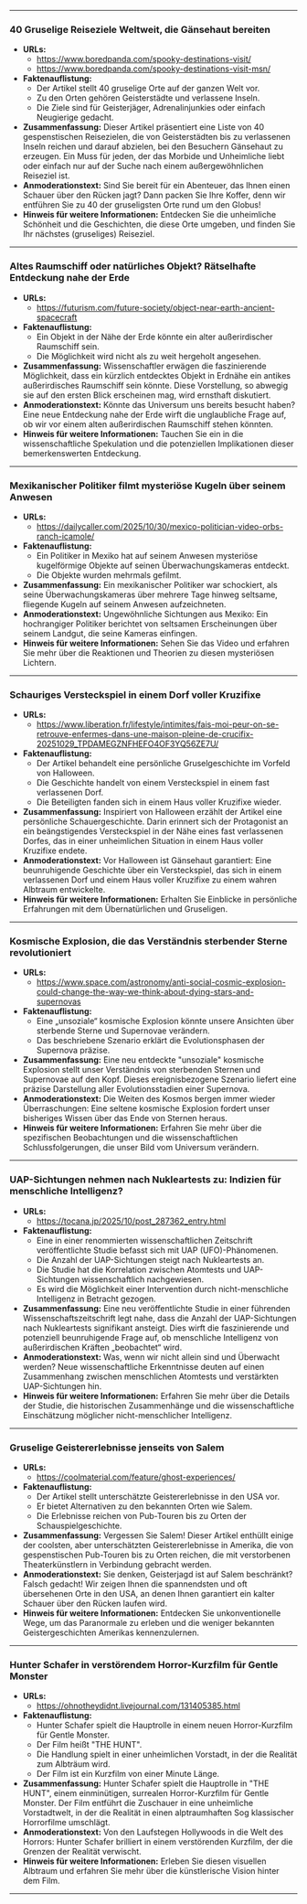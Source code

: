 --------------------------------------------
### 40 Gruselige Reiseziele Weltweit, die Gänsehaut bereiten
*   **URLs:**
    *   https://www.boredpanda.com/spooky-destinations-visit/
    *   https://www.boredpanda.com/spooky-destinations-visit-msn/
*   **Faktenauflistung:**
    *   Der Artikel stellt 40 gruselige Orte auf der ganzen Welt vor.
    *   Zu den Orten gehören Geisterstädte und verlassene Inseln.
    *   Die Ziele sind für Geisterjäger, Adrenalinjunkies oder einfach Neugierige gedacht.
*   **Zusammenfassung:** Dieser Artikel präsentiert eine Liste von 40 gespenstischen Reisezielen, die von Geisterstädten bis zu verlassenen Inseln reichen und darauf abzielen, bei den Besuchern Gänsehaut zu erzeugen. Ein Muss für jeden, der das Morbide und Unheimliche liebt oder einfach nur auf der Suche nach einem außergewöhnlichen Reiseziel ist.
*   **Anmoderationstext:** Sind Sie bereit für ein Abenteuer, das Ihnen einen Schauer über den Rücken jagt? Dann packen Sie Ihre Koffer, denn wir entführen Sie zu 40 der gruseligsten Orte rund um den Globus!
*   **Hinweis für weitere Informationen:** Entdecken Sie die unheimliche Schönheit und die Geschichten, die diese Orte umgeben, und finden Sie Ihr nächstes (gruseliges) Reiseziel.
--------------------------------------------
### Altes Raumschiff oder natürliches Objekt? Rätselhafte Entdeckung nahe der Erde
*   **URLs:**
    *   https://futurism.com/future-society/object-near-earth-ancient-spacecraft
*   **Faktenauflistung:**
    *   Ein Objekt in der Nähe der Erde könnte ein alter außerirdischer Raumschiff sein.
    *   Die Möglichkeit wird nicht als zu weit hergeholt angesehen.
*   **Zusammenfassung:** Wissenschaftler erwägen die faszinierende Möglichkeit, dass ein kürzlich entdecktes Objekt in Erdnähe ein antikes außerirdisches Raumschiff sein könnte. Diese Vorstellung, so abwegig sie auf den ersten Blick erscheinen mag, wird ernsthaft diskutiert.
*   **Anmoderationstext:** Könnte das Universum uns bereits besucht haben? Eine neue Entdeckung nahe der Erde wirft die unglaubliche Frage auf, ob wir vor einem alten außerirdischen Raumschiff stehen könnten.
*   **Hinweis für weitere Informationen:** Tauchen Sie ein in die wissenschaftliche Spekulation und die potenziellen Implikationen dieser bemerkenswerten Entdeckung.
--------------------------------------------
### Mexikanischer Politiker filmt mysteriöse Kugeln über seinem Anwesen
*   **URLs:**
    *   https://dailycaller.com/2025/10/30/mexico-politician-video-orbs-ranch-icamole/
*   **Faktenauflistung:**
    *   Ein Politiker in Mexiko hat auf seinem Anwesen mysteriöse kugelförmige Objekte auf seinen Überwachungskameras entdeckt.
    *   Die Objekte wurden mehrmals gefilmt.
*   **Zusammenfassung:** Ein mexikanischer Politiker war schockiert, als seine Überwachungskameras über mehrere Tage hinweg seltsame, fliegende Kugeln auf seinem Anwesen aufzeichneten.
*   **Anmoderationstext:** Ungewöhnliche Sichtungen aus Mexiko: Ein hochrangiger Politiker berichtet von seltsamen Erscheinungen über seinem Landgut, die seine Kameras einfingen.
*   **Hinweis für weitere Informationen:** Sehen Sie das Video und erfahren Sie mehr über die Reaktionen und Theorien zu diesen mysteriösen Lichtern.
--------------------------------------------
### Schauriges Versteckspiel in einem Dorf voller Kruzifixe
*   **URLs:**
    *   https://www.liberation.fr/lifestyle/intimites/fais-moi-peur-on-se-retrouve-enfermes-dans-une-maison-pleine-de-crucifix-20251029_TPDAMEGZNFHEFO4OF3YQ56ZE7U/
*   **Faktenauflistung:**
    *   Der Artikel behandelt eine persönliche Gruselgeschichte im Vorfeld von Halloween.
    *   Die Geschichte handelt von einem Versteckspiel in einem fast verlassenen Dorf.
    *   Die Beteiligten fanden sich in einem Haus voller Kruzifixe wieder.
*   **Zusammenfassung:** Inspiriert von Halloween erzählt der Artikel eine persönliche Schauergeschichte. Darin erinnert sich der Protagonist an ein beängstigendes Versteckspiel in der Nähe eines fast verlassenen Dorfes, das in einer unheimlichen Situation in einem Haus voller Kruzifixe endete.
*   **Anmoderationstext:** Vor Halloween ist Gänsehaut garantiert: Eine beunruhigende Geschichte über ein Versteckspiel, das sich in einem verlassenen Dorf und einem Haus voller Kruzifixe zu einem wahren Albtraum entwickelte.
*   **Hinweis für weitere Informationen:** Erhalten Sie Einblicke in persönliche Erfahrungen mit dem Übernatürlichen und Gruseligen.
--------------------------------------------
### Kosmische Explosion, die das Verständnis sterbender Sterne revolutioniert
*   **URLs:**
    *   https://www.space.com/astronomy/anti-social-cosmic-explosion-could-change-the-way-we-think-about-dying-stars-and-supernovas
*   **Faktenauflistung:**
    *   Eine „unsoziale“ kosmische Explosion könnte unsere Ansichten über sterbende Sterne und Supernovae verändern.
    *   Das beschriebene Szenario erklärt die Evolutionsphasen der Supernova präzise.
*   **Zusammenfassung:** Eine neu entdeckte "unsoziale" kosmische Explosion stellt unser Verständnis von sterbenden Sternen und Supernovae auf den Kopf. Dieses ereignisbezogene Szenario liefert eine präzise Darstellung aller Evolutionsstadien einer Supernova.
*   **Anmoderationstext:** Die Weiten des Kosmos bergen immer wieder Überraschungen: Eine seltene kosmische Explosion fordert unser bisheriges Wissen über das Ende von Sternen heraus.
*   **Hinweis für weitere Informationen:** Erfahren Sie mehr über die spezifischen Beobachtungen und die wissenschaftlichen Schlussfolgerungen, die unser Bild vom Universum verändern.
--------------------------------------------
### UAP-Sichtungen nehmen nach Nukleartests zu: Indizien für menschliche Intelligenz?
*   **URLs:**
    *   https://tocana.jp/2025/10/post_287362_entry.html
*   **Faktenauflistung:**
    *   Eine in einer renommierten wissenschaftlichen Zeitschrift veröffentlichte Studie befasst sich mit UAP (UFO)-Phänomenen.
    *   Die Anzahl der UAP-Sichtungen steigt nach Nukleartests an.
    *   Die Studie hat die Korrelation zwischen Atomtests und UAP-Sichtungen wissenschaftlich nachgewiesen.
    *   Es wird die Möglichkeit einer Intervention durch nicht-menschliche Intelligenz in Betracht gezogen.
*   **Zusammenfassung:** Eine neu veröffentlichte Studie in einer führenden Wissenschaftszeitschrift legt nahe, dass die Anzahl der UAP-Sichtungen nach Nukleartests signifikant ansteigt. Dies wirft die faszinierende und potenziell beunruhigende Frage auf, ob menschliche Intelligenz von außerirdischen Kräften „beobachtet“ wird.
*   **Anmoderationstext:** Was, wenn wir nicht allein sind und Überwacht werden? Neue wissenschaftliche Erkenntnisse deuten auf einen Zusammenhang zwischen menschlichen Atomtests und verstärkten UAP-Sichtungen hin.
*   **Hinweis für weitere Informationen:** Erfahren Sie mehr über die Details der Studie, die historischen Zusammenhänge und die wissenschaftliche Einschätzung möglicher nicht-menschlicher Intelligenz.
--------------------------------------------
### Gruselige Geistererlebnisse jenseits von Salem
*   **URLs:**
    *   https://coolmaterial.com/feature/ghost-experiences/
*   **Faktenauflistung:**
    *   Der Artikel stellt unterschätzte Geistererlebnisse in den USA vor.
    *   Er bietet Alternativen zu den bekannten Orten wie Salem.
    *   Die Erlebnisse reichen von Pub-Touren bis zu Orten der Schauspielgeschichte.
*   **Zusammenfassung:** Vergessen Sie Salem! Dieser Artikel enthüllt einige der coolsten, aber unterschätzten Geistererlebnisse in Amerika, die von gespenstischen Pub-Touren bis zu Orten reichen, die mit verstorbenen Theaterkünstlern in Verbindung gebracht werden.
*   **Anmoderationstext:** Sie denken, Geisterjagd ist auf Salem beschränkt? Falsch gedacht! Wir zeigen Ihnen die spannendsten und oft übersehenen Orte in den USA, an denen Ihnen garantiert ein kalter Schauer über den Rücken laufen wird.
*   **Hinweis für weitere Informationen:** Entdecken Sie unkonventionelle Wege, um das Paranormale zu erleben und die weniger bekannten Geistergeschichten Amerikas kennenzulernen.
--------------------------------------------
### Hunter Schafer in verstörendem Horror-Kurzfilm für Gentle Monster
*   **URLs:**
    *   https://ohnotheydidnt.livejournal.com/131405385.html
*   **Faktenauflistung:**
    *   Hunter Schafer spielt die Hauptrolle in einem neuen Horror-Kurzfilm für Gentle Monster.
    *   Der Film heißt "THE HUNT".
    *   Die Handlung spielt in einer unheimlichen Vorstadt, in der die Realität zum Albträum wird.
    *   Der Film ist ein Kurzfilm von einer Minute Länge.
*   **Zusammenfassung:** Hunter Schafer spielt die Hauptrolle in "THE HUNT", einem einminütigen, surrealen Horror-Kurzfilm für Gentle Monster. Der Film entführt die Zuschauer in eine unheimliche Vorstadtwelt, in der die Realität in einen alptraumhaften Sog klassischer Horrorfilme umschlägt.
*   **Anmoderationstext:** Von den Laufstegen Hollywoods in die Welt des Horrors: Hunter Schafer brilliert in einem verstörenden Kurzfilm, der die Grenzen der Realität verwischt.
*   **Hinweis für weitere Informationen:** Erleben Sie diesen visuellen Albtraum und erfahren Sie mehr über die künstlerische Vision hinter dem Film.
--------------------------------------------